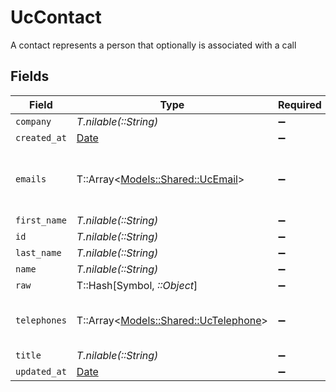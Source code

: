 # UcContact

A contact represents a person that optionally is associated with a call


## Fields

| Field                                                                       | Type                                                                        | Required                                                                    | Description                                                                 |
| --------------------------------------------------------------------------- | --------------------------------------------------------------------------- | --------------------------------------------------------------------------- | --------------------------------------------------------------------------- |
| `company`                                                                   | *T.nilable(::String)*                                                       | :heavy_minus_sign:                                                          | N/A                                                                         |
| `created_at`                                                                | [Date](https://ruby-doc.org/stdlib-2.6.1/libdoc/date/rdoc/Date.html)        | :heavy_minus_sign:                                                          | N/A                                                                         |
| `emails`                                                                    | T::Array<[Models::Shared::UcEmail](../../models/shared/ucemail.md)>         | :heavy_minus_sign:                                                          | An array of email addresses for this contact                                |
| `first_name`                                                                | *T.nilable(::String)*                                                       | :heavy_minus_sign:                                                          | N/A                                                                         |
| `id`                                                                        | *T.nilable(::String)*                                                       | :heavy_minus_sign:                                                          | N/A                                                                         |
| `last_name`                                                                 | *T.nilable(::String)*                                                       | :heavy_minus_sign:                                                          | N/A                                                                         |
| `name`                                                                      | *T.nilable(::String)*                                                       | :heavy_minus_sign:                                                          | N/A                                                                         |
| `raw`                                                                       | T::Hash[Symbol, *::Object*]                                                 | :heavy_minus_sign:                                                          | N/A                                                                         |
| `telephones`                                                                | T::Array<[Models::Shared::UcTelephone](../../models/shared/uctelephone.md)> | :heavy_minus_sign:                                                          | An array of telephones for this contact                                     |
| `title`                                                                     | *T.nilable(::String)*                                                       | :heavy_minus_sign:                                                          | N/A                                                                         |
| `updated_at`                                                                | [Date](https://ruby-doc.org/stdlib-2.6.1/libdoc/date/rdoc/Date.html)        | :heavy_minus_sign:                                                          | N/A                                                                         |
